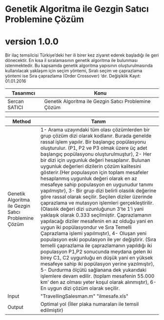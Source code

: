 # Genetik Algoritma ile Gezgin Satıcı Problemine Çözüm

# version 1.0.0
Bir ilaç temsilcisi Türkiye’deki her ili birer kez ziyaret ederek başladığı ile geri dönecektir. En kısa il sıralamasının genetik algoritma ile bulunması istenmektedir. Bu kapsamda genetik algoritma yapısının oluşturulmasında kullanılacak yaklaşım için seçim yöntemi, Sıralı seçim ve çaprazlama yöntemi ise Sıra çaprazlama (Order Crossover) ‘dır. Değişiklik Kayıt: 01.01.2016

Tasarımcı | Konu  |
---| --- |
Sercan SATICI | Genetik Algoritma ile Gezgin Satıcı Problemine Çözüm |


Method | Tanım  |
---| --- |
Genetik Algoritma ile Gezgin Satıcı Problemine Çözüm | 1- Arama uzayındaki tüm olası çözümlerden bir grup çözüm dizi olarak kodlanır. Burada genelde rassal işlem yapılır. Bir başlangıç popülasyonu oluşturulur. (P1, P2 ve P3 olmak üzere üç adet başlangıç popülasyonu oluşturulmuştur), 2- Her bir dizi için uygunluk değeri hesaplanır. Bulunan uygunluk değerleri dizilerin çözüm kalitesini gösterir.(Her populasyon için toplam mesafeler hesaplanmış uygunluk değeri olarak en az mesafeye sahip populasyon en uygunudur tanımı yapılmıştır), 3- Bir grup dizi belirli olasılık değerine göre rassal olarak seçilir. Seçilen diziler üzerinde çaprazlama ve mutasyon işlemleri gerçekleştirilir. (Olasılık değeri dizi uzunluğunun 3’te 1’i yani yaklaşık olarak 0.333 seçilmiştir. Çaprazlamanın yapılacağı diziler mesafenin en az olduğu yani en uygun iki popülasyondur ve Sıra Temelli Çaprazlama işlemi yapılmıştır), 4- Oluşan yeni populasyon eski populasyon ile yer değiştirir. (Sıra temelli çaprazlama ile çaprazlamanın yapıldığı iki populasyon P1,P2 sonucunda meydana gelen iki birey C1, C2 uygunluğu en düşük yani en yüksek mesafeye sahip iki popülasyon yerine yazılmıştır), 5- Durdurma ölçütü sağlanana dek yukarıdaki işlemlere devam edilir. (toplam mesafenin 55.000 km’ den az olması yeter  koşul olarak alınmıştır), 6- En uygun dizi çözüm olarak seçilir. |
Input |  "TravellingSalesman.m" "ilmesafe.xls" |
Output | Optimal yol (İller plaka numaraları ile temsil edilmiştir) |
